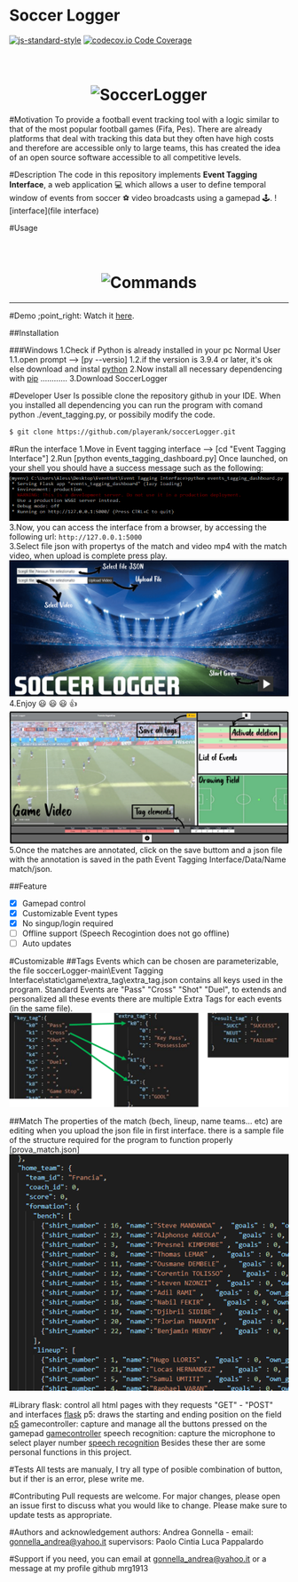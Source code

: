 # Soccer Logger
[![js-standard-style](https://img.shields.io/badge/code%20style-standard-brightgreen.svg?style=flat)](https://github.com/feross/standard)
[![codecov.io Code Coverage](https://img.shields.io/codecov/c/github/dwyl/hapi-auth-jwt2.svg?maxAge=2592000)](https://codecov.io/github/dwyl/hapi-auth-jwt2?branch=master)

<h1 align="center">
  <br>
  <img src="https://github.com/SoccerLogger/Scheme/Logo.png" alt="SoccerLogger" width="160">
</h1>

#Motivation
To provide a football event tracking tool with a logic similar to that of the most popular football games (Fifa, Pes). 
There are already platforms that deal with tracking this data but they often have high costs and therefore are accessible only to large teams, this has created the idea of ​​an open source software accessible to all competitive levels.

#Description
The code in this repository implements **Event Tagging Interface**, a web application :computer: which allows a user to define temporal window of events from soccer :soccer: video broadcasts using a gamepad :joystick:. 
![interface](file interface)

#Usage
<h1 align="center">
  <br>
  <img src="https://github.com/SoccerLogger/Scheme/Commands.png" alt="Commands" width="160">
</h1>

******************************************************************************************************************************************************************
#Demo
;point_right: Watch it <a href="https://www.youtube.com/watch?v=6SG2Mjpv8YE">here</a>.
<br>

##Installation

###Windows
1.Check if Python is already installed in your pc
Normal User
1.1.open prompt --> [py --versio]
1.2.if the version is 3.9.4 or later, it's ok
  else download and instal [python](https://www.python.org/downloads/) 
2.Now install all necessary dependencing with [pip](https://pypi.org/project/pip/)
............
3.Download SoccerLogger

#Developer User
Is possible clone the repository github in your IDE. When you installed all dependencing you can run the program with comand python ./event_tagging.py, or possibily modify the code.
```sh
$ git clone https://github.com/playerank/soccerLogger.git
```

#Run the interface
1.Move in Event tagging interface --> [cd "Event Tagging Interface"]
2.Run [python events_tagging_dashboard.py]
Once launched, on your shell you should have a success message such as the following:
![bash](/Scheme/bash.png)  
3.Now, you can access the interface from a browser, by accessing the following url: ```http://127.0.0.1:5000```                                                                     
3.Select file json with propertys of the match and video mp4 with the match video, when upload is complete press play.
![first interface](/Scheme/upload_files.png)
4.Enjoy :smiley: :smiley: :smiley: :thumbsup:
![event](/Scheme/envet_interface.png)
5.Once the matches are annotated, click on the save buttom and a json file with the annotation is saved in the path Event Tagging Interface/Data/Name match/json.



##Feature

- [x] Gamepad control
- [x] Customizable Event types
- [x] No singup/login required
- [ ] Offline support (Speech Recogintion does not go offline)
- [ ] Auto updates

#Customizable
##Tags
Events which can be chosen are parameterizable, the file soccerLogger-main\Event Tagging Interface\static\game\extra_tag\extra_tag.json contains all keys used in the program. 
Standard Events are "Pass" "Cross" "Shot" "Duel", to extends and personalized all these events there are multiple Extra Tags for each events (in the same file).
![extra_tag](/Scheme/extra_tag.png)

##Match
The properties of the match (bech, lineup, name teams... etc) are editing when you upload the json file in first interface.
there is a sample file of the structure required for the program to function properly [prova_match.json]
![prova_match](/Scheme/prova_match.png)

#Library
flask: control all html pages with they requests "GET" - "POST" and interfaces [flask](https://flask.palletsprojects.com/en/1.1.x/)
p5: draws the starting and ending position on the field [p5](https://p5js.org/)
gamecontroller: capture and manage all the buttons pressed on the gamepad [gamecontroller](https://github.com/alvaromontoro/gamecontroller.js)
speech recognition: capture the microphone to select player number [speech recognition](https://developer.mozilla.org/en-US/docs/Web/API/SpeechRecognition)
Besides these ther are some personal functions in this project.

#Tests
All tests are manualy, I try all type of posible combination of button, but if ther is an error, plese write me.

#Contributing
Pull requests are welcome. For major changes, please open an issue first to discuss what you would like to change.
Please make sure to update tests as appropriate.

#Authors and acknowledgement
authors: Andrea Gonnella - email: gonnella_andrea@yahoo.it
supervisors:	Paolo Cintia
		Luca Pappalardo 

#Support
if you need, you can email at gonnella_andrea@yahoo.it or a message at my profile github mrg1913


